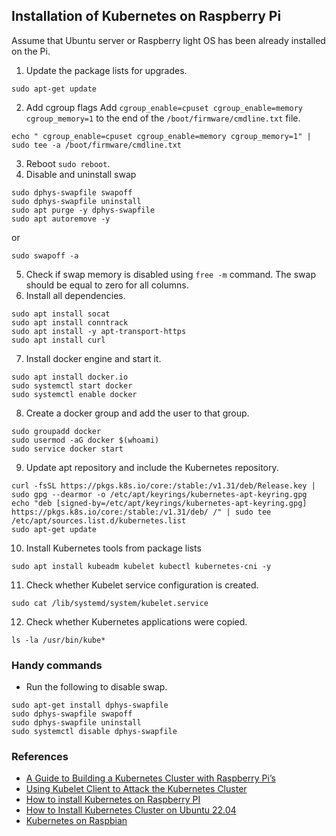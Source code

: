 ## Installation of Kubernetes on Raspberry Pi

Assume that Ubuntu server or Raspberry light OS has been already installed on the Pi.

1. Update the package lists for upgrades.   
```
sudo apt-get update
```   
2. Add cgroup flags
Add `cgroup_enable=cpuset cgroup_enable=memory cgroup_memory=1` to the end of the `/boot/firmware/cmdline.txt` file.
```
echo " cgroup_enable=cpuset cgroup_enable=memory cgroup_memory=1" | sudo tee -a /boot/firmware/cmdline.txt
```
3. Reboot `sudo reboot`.   
4. Disable and uninstall swap
```
sudo dphys-swapfile swapoff
sudo dphys-swapfile uninstall
sudo apt purge -y dphys-swapfile
sudo apt autoremove -y
```
or
```
sudo swapoff -a
```
5. Check if swap memory is disabled using `free -m` command. The swap should be equal to zero for all columns.   
6. Install all dependencies.   
```
sudo apt install socat
sudo apt install conntrack
sudo apt install -y apt-transport-https
sudo apt install curl
```
7. Install docker engine and start it.   
```
sudo apt install docker.io
sudo systemctl start docker
sudo systemctl enable docker
```
8. Create a docker group and add the user to that group.
```
sudo groupadd docker
sudo usermod -aG docker $(whoami)
sudo service docker start
```   
9. Update apt repository and include the Kubernetes repository.
```
curl -fsSL https://pkgs.k8s.io/core:/stable:/v1.31/deb/Release.key | sudo gpg --dearmor -o /etc/apt/keyrings/kubernetes-apt-keyring.gpg
echo "deb [signed-by=/etc/apt/keyrings/kubernetes-apt-keyring.gpg] https://pkgs.k8s.io/core:/stable:/v1.31/deb/ /" | sudo tee /etc/apt/sources.list.d/kubernetes.list
sudo apt-get update
```   
10. Install Kubernetes tools from package lists
```
sudo apt install kubeadm kubelet kubectl kubernetes-cni -y
```   
11. Check whether Kubelet service configuration is created.   
```
sudo cat /lib/systemd/system/kubelet.service
```   
12. Check whether Kubernetes applications were copied.   
```
ls -la /usr/bin/kube*
```  

### Handy commands

* Run the following to disable swap.   
```
sudo apt-get install dphys-swapfile
sudo dphys-swapfile swapoff
sudo dphys-swapfile uninstall
sudo systemctl disable dphys-swapfile
```

### References

* [A Guide to Building a Kubernetes Cluster with Raspberry Pi’s](https://alexsniffin.medium.com/a-guide-to-building-a-kubernetes-cluster-with-raspberry-pis-23fa4938d420)
* [Using Kubelet Client to Attack the Kubernetes Cluster](https://www.cyberark.com/resources/threat-research-blog/using-kubelet-client-to-attack-the-kubernetes-cluster)
* [How to install Kubernetes on Raspberry PI](https://medium.com/karlmax-berlin/how-to-install-kubernetes-on-raspberry-pi-53b4ce300b58)
* [How to Install Kubernetes Cluster on Ubuntu 22.04](https://www.linuxtechi.com/install-kubernetes-on-ubuntu-22-04/?utm_content=cmp-true)
* [Kubernetes on Raspbian](https://github.com/alexellis/k8s-on-raspbian)
